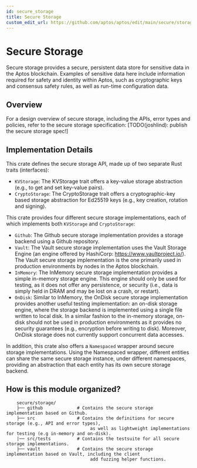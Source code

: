 ```yaml
---
id: secure_storage
title: Secure Storage
custom_edit_url: https://github.com/aptos/aptos/edit/main/secure/storage/README.md
---
```

# Secure Storage

Secure storage provides a secure, persistent data store for sensitive data in the Aptos
blockchain. Examples of sensitive data here include information required for safety and
identity within Aptos, such as cryptographic keys and consensus safety rules, as well as
run-time configuration data.

## Overview

For a design overview of secure storage, including the APIs, error types and policies, refer
to the secure storage specification:
[TODO(joshlind): publish the secure storage spec!]

## Implementation Details

This crate defines the secure storage API, made up of two separate Rust traits (interfaces):
- `KVStorage`: The KVStorage trait offers a key-value storage abstraction (e.g., to get
and set key-value pairs).
- `CryptoStorage`: The CryptoStorage trait offers a cryptographic-key based storage
abstraction for Ed25519 keys (e.g., key creation, rotation and signing).

This crate provides four different secure storage implementations, each of which implements
both `KVStorage` and `CryptoStorage`:
- `Github`: The Github secure storage implementation provides a storage backend using a
Github repository.
- `Vault`: The Vault secure storage implementation uses the Vault Storage Engine (an engine
offered by HashiCorp: https://www.vaultproject.io/). The Vault secure storage implementation
is the one primarily used in production environments by nodes in the Aptos blockchain.
- `InMemory`: The InMemory secure storage implementation provides a simple in-memory storage
engine. This engine should only be used for testing, as it does not offer any persistence, or
security (i.e., data is simply held in DRAM and may be lost on a crash, or restart).
- `OnDisk`: Similar to InMemory, the OnDisk secure storage implementation provides another
useful testing implementation: an on-disk storage engine, where the storage backend is
implemented using a single file written to local disk. In a similar fashion to the in-memory
storage, on-disk should not be used in production environments as it provides no security
guarantees (e.g., encryption before writing to disk). Moreover, OnDisk storage does not
currently support concurrent data accesses.

In addition, this crate also offers a `Namespaced` wrapper around secure storage
implementations. Using the Namespaced wrapper, different entities can share the
same secure storage instance, under different namespaces, providing an abstraction that
each entity has its own secure storage backend.

## How is this module organized?
```
    secure/storage/
    ├── github             # Contains the secure storage implementation based on Github.
    ├── src                # Contains the definitions for secure storage (e.g., API and error types),
                                as well as lightweight implementations for testing (e.g in-memory and on-disk).
    |── src/tests          # Contains the testsuite for all secure storage implementations.
    ├── vault              # Contains the secure storage implementation based on Vault, including the client
                                add fuzzing helper functions.
```
